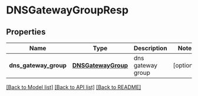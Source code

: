 # DNSGatewayGroupResp

## Properties
Name | Type | Description | Notes
------------ | ------------- | ------------- | -------------
**dns_gateway_group** | [**DNSGatewayGroup**](DNSGatewayGroup.md) | dns gateway group | [optional] 

[[Back to Model list]](../README.md#documentation-for-models) [[Back to API list]](../README.md#documentation-for-api-endpoints) [[Back to README]](../README.md)


